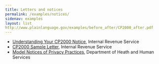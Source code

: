 ```yaml
---
title: Letters and notices
permalink: /examples/notices/
sidenav: examples
layout: list
http://www.plainlanguage.gov/examples/before_after/CP2000_after.pdf
---
```


- [Understanding Your CP2000 Notice](https://www.irs.gov/individuals/understanding-your-cp2000-notice), Internal Revenue Service
- [CP2000 Sample Letter](https://www.irs.gov/pub/notices/cp2000_english.pdf), Internal Revenue Service
- [Model Notices of Privacy Practices](https://www.hhs.gov/hipaa/for-professionals/privacy/guidance/model-notices-privacy-practices/index.html), Department of Heath and Human Services
